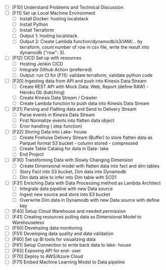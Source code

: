 - [ ] [F10] Understand Problems and Technical Discussion
- [ ] [F11] Set up Local Machine Environment
  - [ ] Install Docker: hosting localstack
  - [ ] Install Python
  - [ ] Install Terraform
  - [ ] Output 1: hosting localstack.
  - [ ] Output 2: Create Lambda function/dynamodb/s3/IAM/... by terraform, count number of row in csv file, write the result into dynamodb {"row": 3}.
- [ ] [F12] CICD Set up with resources
  - [ ] Hosting Jenkin CICD
  - [ ] Integrate Github Action (preferred)
  - [ ] Output: run CI for [F11]: validate terraform, validate python code
- [ ] [F20] Ingesting data from API and push into Kinesis Data Stream
  - [ ] Create REST API with Mock Data: Web, Report (define RAW) - Heroku Db (batching)
  - [ ] Create Kinesis Data Stream / Crawler
  - [ ] Create Lambda function to push data into Kinesis Data Stream
- [ ] [F21] Parsing and Flatting data and Send to Delivery Stream
  - [ ] Parse events in Kinesis Data Stream
  - [ ] First Normalize events into flatten data object
  - [ ] Error handling ( step function)
- [ ] [F22] Storing Data into Lake- house
  - [ ] Create Firehose Delivery Stream (Buffer) to store flatten data as Parquet format S3 bucket - column stored - compressed
  - [ ] Create Table Catalog for data in Data- lake
  - [ ] End Project
- [ ] [F30] Transforming Data with Slowly Changing Dimension
  - [ ] Create Dimensional model with flatten data into fact and dim tables
  - [ ] Story Fact into S3 bucket, Dim data into Dynamodb
  - [ ] Dim data able to infer into Dim table with SCD1
- [ ] [F31] Enriching Data with Data Processing method as Lambda Architect
  - [ ] Integrate data pipeline with new Data source
  - [ ] Ingest new source and store into S3 bucket
  - [ ] Overwrite Dim data in Dynamodb with new Data source with define key
- [ ] [F40] Setup Cloud Warehouse and needed permission
- [ ] [F41] Creating resources pulling data as Dimensional Model to Warehouseless
- [ ] [F50] Developing data monitoring
- [ ] [F51] Developing data quality and data validation
- [ ] [F60] Set up BI tools for visualizing data
- [ ] [F61] Setup Connection to write back data to lake- house
- [ ] [F63] Exposing API for end- user
- [ ] [F70] Deploy to AWS/Azure Cloud
- [ ] [F71] Embed Machine Learning Model to Data pipeline
